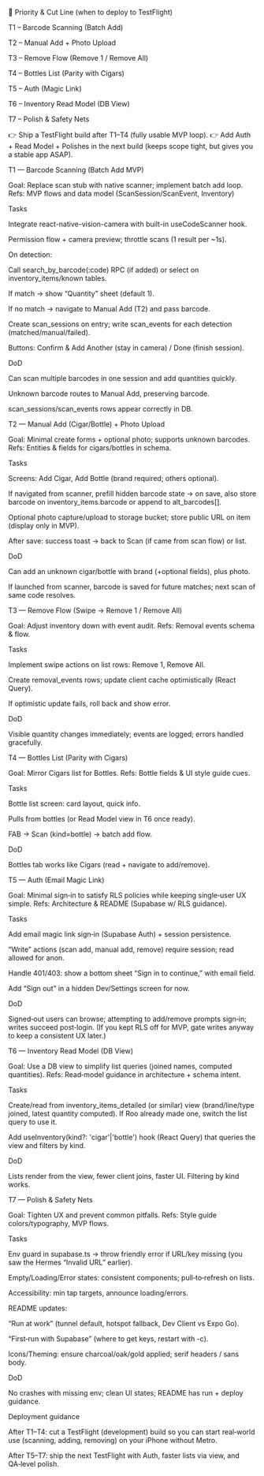 🔢 Priority & Cut Line (when to deploy to TestFlight)

T1 – Barcode Scanning (Batch Add)

T2 – Manual Add + Photo Upload

T3 – Remove Flow (Remove 1 / Remove All)

T4 – Bottles List (Parity with Cigars)

T5 – Auth (Magic Link)

T6 – Inventory Read Model (DB View)

T7 – Polish & Safety Nets

👉 Ship a TestFlight build after T1–T4 (fully usable MVP loop).
👉 Add Auth + Read Model + Polishes in the next build (keeps scope tight, but gives you a stable app ASAP).

T1 — Barcode Scanning (Batch Add MVP)

Goal: Replace scan stub with native scanner; implement batch add loop.
Refs: MVP flows and data model (ScanSession/ScanEvent, Inventory)

Tasks

Integrate react-native-vision-camera with built-in useCodeScanner hook.

Permission flow + camera preview; throttle scans (1 result per ~1s).

On detection:

Call search_by_barcode(:code) RPC (if added) or select on inventory_items/known tables.

If match → show “Quantity” sheet (default 1).

If no match → navigate to Manual Add (T2) and pass barcode.

Create scan_sessions on entry; write scan_events for each detection (matched/manual/failed).

Buttons: Confirm & Add Another (stay in camera) / Done (finish session).

DoD

Can scan multiple barcodes in one session and add quantities quickly.

Unknown barcode routes to Manual Add, preserving barcode.

scan_sessions/scan_events rows appear correctly in DB.

T2 — Manual Add (Cigar/Bottle) + Photo Upload

Goal: Minimal create forms + optional photo; supports unknown barcodes.
Refs: Entities & fields for cigars/bottles in schema.

Tasks

Screens: Add Cigar, Add Bottle (brand required; others optional).

If navigated from scanner, prefill hidden barcode state → on save, also store barcode on inventory_items.barcode or append to alt_barcodes[].

Optional photo capture/upload to storage bucket; store public URL on item (display only in MVP).

After save: success toast → back to Scan (if came from scan flow) or list.

DoD

Can add an unknown cigar/bottle with brand (+optional fields), plus photo.

If launched from scanner, barcode is saved for future matches; next scan of same code resolves.

T3 — Remove Flow (Swipe → Remove 1 / Remove All)

Goal: Adjust inventory down with event audit.
Refs: Removal events schema & flow.

Tasks

Implement swipe actions on list rows: Remove 1, Remove All.

Create removal_events rows; update client cache optimistically (React Query).

If optimistic update fails, roll back and show error.

DoD

Visible quantity changes immediately; events are logged; errors handled gracefully.

T4 — Bottles List (Parity with Cigars)

Goal: Mirror Cigars list for Bottles.
Refs: Bottle fields & UI style guide cues.

Tasks

Bottle list screen: card layout, quick info.

Pulls from bottles (or Read Model view in T6 once ready).

FAB → Scan (kind=bottle) → batch add flow.

DoD

Bottles tab works like Cigars (read + navigate to add/remove).

T5 — Auth (Email Magic Link)

Goal: Minimal sign‑in to satisfy RLS policies while keeping single‑user UX simple.
Refs: Architecture & README (Supabase w/ RLS guidance).

Tasks

Add email magic link sign‑in (Supabase Auth) + session persistence.

“Write” actions (scan add, manual add, remove) require session; read allowed for anon.

Handle 401/403: show a bottom sheet “Sign in to continue,” with email field.

Add “Sign out” in a hidden Dev/Settings screen for now.

DoD

Signed‑out users can browse; attempting to add/remove prompts sign‑in; writes succeed post‑login. (If you kept RLS off for MVP, gate writes anyway to keep a consistent UX later.)

T6 — Inventory Read Model (DB View)

Goal: Use a DB view to simplify list queries (joined names, computed quantities).
Refs: Read‑model guidance in architecture + schema intent.

Tasks

Create/read from inventory_items_detailed (or similar) view (brand/line/type joined, latest quantity computed). If Roo already made one, switch the list query to use it.

Add useInventory(kind?: 'cigar'|'bottle') hook (React Query) that queries the view and filters by kind.

DoD

Lists render from the view, fewer client joins, faster UI. Filtering by kind works.

T7 — Polish & Safety Nets

Goal: Tighten UX and prevent common pitfalls.
Refs: Style guide colors/typography, MVP flows.

Tasks

Env guard in supabase.ts → throw friendly error if URL/key missing (you saw the Hermes “Invalid URL” earlier).

Empty/Loading/Error states: consistent components; pull‑to‑refresh on lists.

Accessibility: min tap targets, announce loading/errors.

README updates:

“Run at work” (tunnel default, hotspot fallback, Dev Client vs Expo Go).

“First‑run with Supabase” (where to get keys, restart with -c).

Icons/Theming: ensure charcoal/oak/gold applied; serif headers / sans body.

DoD

No crashes with missing env; clean UI states; README has run + deploy guidance.

Deployment guidance

After T1–T4: cut a TestFlight (development) build so you can start real‑world use (scanning, adding, removing) on your iPhone without Metro.

After T5–T7: ship the next TestFlight with Auth, faster lists via view, and QA‑level polish.